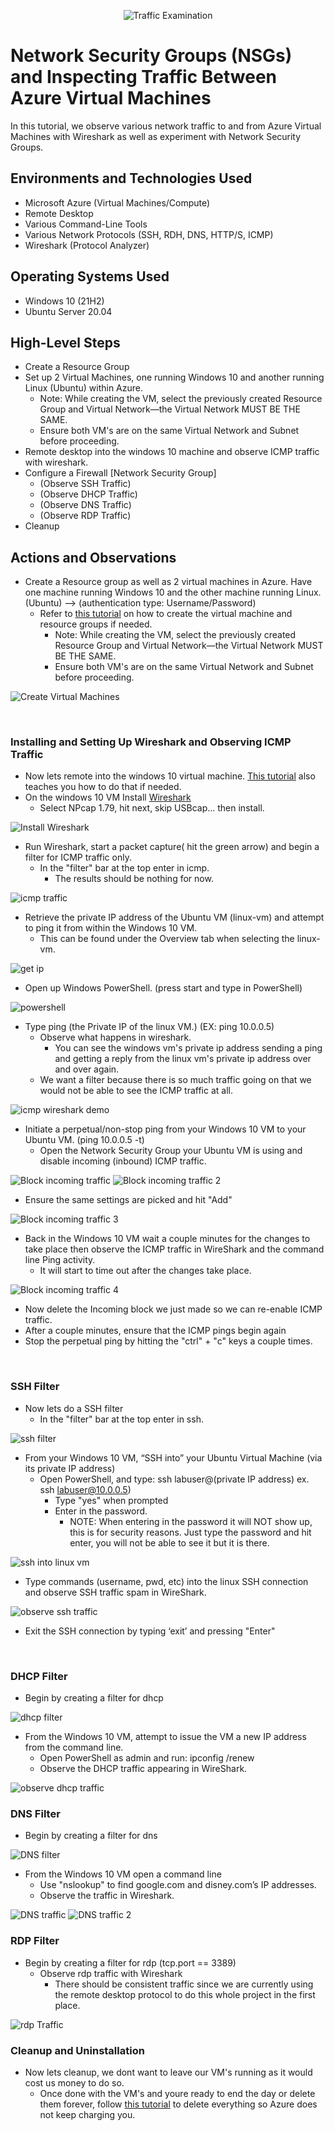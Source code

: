 <p align="center">
<img src="https://i.imgur.com/Ua7udoS.png" alt="Traffic Examination"/>
</p>

<h1>Network Security Groups (NSGs) and Inspecting Traffic Between Azure Virtual Machines</h1>
In this tutorial, we observe various network traffic to and from Azure Virtual Machines with Wireshark as well as experiment with Network Security Groups. <br />

<h2>Environments and Technologies Used</h2>

- Microsoft Azure (Virtual Machines/Compute)
- Remote Desktop
- Various Command-Line Tools
- Various Network Protocols (SSH, RDH, DNS, HTTP/S, ICMP)
- Wireshark (Protocol Analyzer)

<h2>Operating Systems Used </h2>

- Windows 10 (21H2)
- Ubuntu Server 20.04

<h2>High-Level Steps</h2>

- Create a Resource Group
- Set up 2 Virtual Machines, one running Windows 10 and another running Linux (Ubuntu) within Azure.
    - Note: While creating the VM, select the previously created Resource Group and Virtual Network—the Virtual Network MUST BE THE SAME.
    - Ensure both VM's are on the same Virtual Network and Subnet before proceeding.
- Remote desktop into the windows 10 machine and observe ICMP traffic with wireshark.
- Configure a Firewall [Network Security Group]
    - (Observe SSH Traffic)
    - (Observe DHCP Traffic)
    - (Observe DNS Traffic)
    - (Observe RDP Traffic)
- Cleanup

<h2>Actions and Observations</h2>

<p>
  
- Create a Resource group as well as 2 virtual machines in Azure. Have one machine running Windows 10 and the other machine running Linux. (Ubuntu) --> (authentication type: Username/Password)
    - Refer to [this tutorial](https://github.com/MatthewThompsonIT/creating-virtual-machines) on how to create the virtual machine and resource groups if needed.
        - Note: While creating the VM, select the previously created Resource Group and Virtual Network—the Virtual Network MUST BE THE SAME.
        - Ensure both VM's are on the same Virtual Network and Subnet before proceeding.
<img src="https://i.imgur.com/w9EmWOK.png" alt="Create Virtual Machines"/>

</p>
<br />

<h3>Installing and Setting Up Wireshark and Observing ICMP Traffic</h3>

<p>
  
- Now lets remote into the windows 10 virtual machine. [This tutorial](https://github.com/MatthewThompsonIT/creating-virtual-machines?tab=readme-ov-file#how-to-connect-to-the-virtual-machine) also teaches you how to do that if needed.
- On the windows 10 VM Install [Wireshark](https://www.wireshark.org/)
  - Select NPcap 1.79, hit next, skip USBcap... then install.
<img src="https://i.imgur.com/8pkhaYc.png" alt="Install Wireshark"/>
    
- Run Wireshark, start a packet capture( hit the green arrow) and begin a filter for ICMP traffic only.
    - In the "filter" bar at the top enter in icmp.
        - The results should be nothing for now.
    
<img src="https://i.imgur.com/jE1q9y9.png" alt="icmp traffic"/>

- Retrieve the private IP address of the Ubuntu VM (linux-vm) and attempt to ping it from within the Windows 10 VM.
  - This can be found under the Overview tab when selecting the linux-vm.

<img src="https://i.imgur.com/iYHsF3U.png" alt="get ip"/>

- Open up Windows PowerShell. (press start and type in PowerShell)
<img src="https://i.imgur.com/iztTbIC.png" alt="powershell"/>

- Type ping (the Private IP of the linux VM.)  (EX: ping 10.0.0.5)
     - Observe what happens in wireshark.
         - You can see the windows vm's private ip address sending a ping and getting a reply from the linux vm's private ip address over and over again.
     - We want a filter because there is so much traffic going on that we would not be able to see the ICMP traffic at all.

<img src="https://i.imgur.com/0qkktY1.png" alt="icmp wireshark demo"/>
</p>
<p>

- Initiate a perpetual/non-stop ping from your Windows 10 VM to your Ubuntu VM. (ping 10.0.0.5 -t)
    - Open the Network Security Group your Ubuntu VM is using and disable incoming (inbound) ICMP traffic.
      
<img src="https://i.imgur.com/dbi6UCF.png" alt="Block incoming traffic"/>
<img src="https://i.imgur.com/LiWEMeq.png" alt="Block incoming traffic 2"/>

- Ensure the same settings are picked and hit "Add"
<img src="https://i.imgur.com/1Tpys5a.png" alt="Block incoming traffic 3"/>

- Back in the Windows 10 VM wait a couple minutes for the changes to take place then observe the ICMP traffic in WireShark and the command line Ping activity.
     - It will start to time out after the changes take place.
<img src="https://i.imgur.com/moRWU2G.png" alt="Block incoming traffic 4"/>

- Now delete the Incoming block we just made so we can re-enable ICMP traffic.
- After a couple minutes, ensure that the ICMP pings begin again
- Stop the perpetual ping by hitting the "ctrl" + "c" keys a couple times.

</p>
<br />

<h3>SSH Filter</h3>

<p>

- Now lets do a SSH filter
    - In the "filter" bar at the top enter in ssh.
<img src="https://i.imgur.com/OAbQWhk.png" alt="ssh filter"/>

- From your Windows 10 VM, “SSH into” your Ubuntu Virtual Machine (via its private IP address)
    - Open PowerShell, and type: ssh labuser@(private IP address) ex. ssh labuser@10.0.0.5)
         - Type "yes" when prompted
         - Enter in the password.
              - NOTE: When entering in the password it will NOT show up, this is for security reasons. Just type the password and hit enter, you will not be able to see it but it is there.
<img src="https://i.imgur.com/FBEDqpJ.png" alt="ssh into linux vm"/>

- Type commands (username, pwd, etc) into the linux SSH connection and observe SSH traffic spam in WireShark.
<img src="https://i.imgur.com/WWDA20b.png" alt="observe ssh traffic"/>

- Exit the SSH connection by typing ‘exit’ and pressing "Enter"


</p>
<br />

<h3>DHCP Filter</h3>

</p>

- Begin by creating a filter for dhcp
<img src="https://i.imgur.com/9S17Phv.png" alt="dhcp filter"/>

- From the Windows 10 VM, attempt to issue the VM a new IP address from the command line.
    - Open PowerShell as admin and run: ipconfig /renew
    - Observe the DHCP traffic appearing in WireShark.
<img src="https://i.imgur.com/F7eDZdV.png" alt="observe dhcp traffic"/>

<br />

<h3>DNS Filter</h3>

<p>

- Begin by creating a filter for dns
<img src="https://i.imgur.com/yAkpnsT.png" alt="DNS filter"/>

- From the Windows 10 VM open a command line
    - Use "nslookup" to find google.com and disney.com’s IP addresses.
    - Observe the traffic in Wireshark.

<img src="https://i.imgur.com/Pka9Lxb.png" alt="DNS traffic"/>
<img src="https://i.imgur.com/tmJ0tcX.png" alt="DNS traffic 2"/>

</p>

<h3>RDP Filter</h3>

<p>

- Begin by creating a filter for rdp (tcp.port == 3389)
     - Observe rdp traffic with Wireshark
          - There should be consistent traffic since we are currently using the remote desktop protocol to do this whole project in the first place.
<img src="https://i.imgur.com/6AL8Toc.png" alt="rdp Traffic"/>

    
</p>

<h3>Cleanup and Uninstallation</h3>

<p>

- Now lets cleanup, we dont want to leave our VM's running as it would cost us money to do so.
     - Once done with the VM's and youre ready to end the day or delete them forever, follow [this tutorial](https://github.com/MatthewThompsonIT/creating-virtual-machines?tab=readme-ov-file#cleanupexiting-the-vm) to delete everything so Azure does not keep charging you.

</p>
<br />
